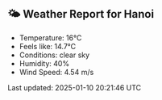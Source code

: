 <!-- WEATHER-START -->
## 🌤 Weather Report for Hanoi

- Temperature: 16°C
- Feels like: 14.7°C
- Conditions: clear sky
- Humidity: 40%
- Wind Speed: 4.54 m/s

Last updated: 2025-01-10 20:21:46 UTC
<!-- WEATHER-END -->
